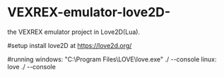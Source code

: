 # VEXREX-emulator-love2D-
the VEXREX emulator project in Love2D(Lua).

#setup
install love2D at https://love2d.org/

#running
windows: "C:\Program Files\LOVE\love.exe" ./ <ROM> --console
linux: love ./ <ROM> --console
